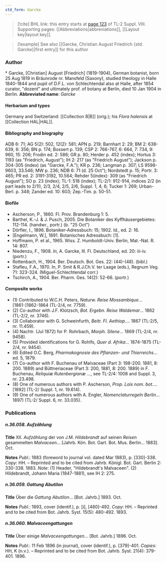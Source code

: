 ```yaml
---
std_form: Garcke
---
```


> [!cite] BHL link: this entry starts at [page 123](https://www.biodiversitylibrary.org/page/33258601) of TL-2 Suppl. VIII.
> Supporting pages: [[Abbreviations|abbreviations]], [[Layout key|layout key]].

> [!example] See also [[Garcke, Christian August Friedrich {std. Garcke}|first entry]] for this author

### Author

\* Garcke, \[Christian\] August \[Friedrich\] (1819-1904), German botanist, born 25 Aug 1819 in Bräunrode nr. Mansfeld (Saxony), studied theology in Halle 1840-1844 and pupil of D.F.L. von Schlechtendal also at Halle, after 1854 curator, "dozent" and ultimately prof. of botany at Berlin, died 10 Jan 1904 in Berlin. 
**Abbreviated name**: *Garcke*

#### Herbarium and types

Germany and Switzerland: [[Collection B|B]] (orig.); his *Flora halensis* at [[Collection HAL|HAL]].

#### Bibliography and biography

ADB 6: 71; AG 5(2): 502, 12(2): 581; APN p. 219; Barnhart 2: 29; BM 2: 638-639, 6: 356; BN p. 174; Bossert p. 139; CSP 2: 766-767, 6: 664, 7: 734, 9: 960, 15: 206; Frodin ed. 2: 586; GR p. 80; Herder p. 452 (index); Hortus 3: 1193 (as "Friedrich, August"); IH 2: 217 (as "Friedrich August"); Jackson p. 304-305 (index) (as "Garcke, F.A."); KR p. 236; Langman p. 307; LS 9598-9603, 33.546; MW p. 236; NDB 6: 71 (d. 25 Oct"); Nordstedt p. 15; Portr. 3: 465; PR ed. 2: 3191-3192, 10.564; Rehder 5(index): 309 (as "Friedrich August"); SO p. 23 (index); TL-1: 518 (index); TL-2/1: 912-914, indices 2/2 (in part leads to 2/1!), 2/3, 2/4, 2/5, 2/6, Suppl. 1, 4, 6; Tucker 1: 269; Urban-Berl. p. 348; Zander ed. 10: 603; Zep.-Tim. p. 50-51.

#### Biofile

- Ascherson, P., 1860. Fl. Prov. Brandenburg 1: 5.
- Barthel, K.-J. & J. Pusch, 2005. Die Botaniker des Kyffhäusergebietes: 112-114. (handwr., portr.) (b. "25 Oct")
- Dörfler, I., 1896. Botaniker-Adressbuch: 15; 1902. Id., ed. 2: 16.
- \[Engelmann, W.\], 1891. Botanisches Adressbuch: \[1\].
- Hoffmann, P. et al., 1965. Wiss. Z. Humboldt-Univ. Berlin, Mat.-Nat. R. 14: 807.
- Niedenzu, F., 1908. *In*, A. Garcke, Ill. Fl. Deutschland, ed. 20: iii-iv. (portr.)
- Rottenbach, H., 1904. Ber. Deutsch. Bot. Ges. 22: (44)-(48). (bibl.)
- Stafleu, F.A., 1970. *In*, P. Smit & R.J.Ch.V. ter Laage (eds.), Regnum Veg. 71: 323-324. (Miguel-Schlechtendal corr.)
- Tschirch, A., 1904. Ber. Pharm. Ges. 14(2): 52-66. (portr.)

#### Composite works

- (1) Contributed to W.C.H. Peters, *Naturw. Reise Mossambique*... \[1861-\]1862-1864 (TL-2/4, nr. 7759).
- (2) Co-author with J.F. Klotzsch, *Bot. Ergebn. Reise Waldemar*... 1862 (TL-2/2, nr. 3746).
- (3) Collaborator with G. Schweinfurth, *Beitr. Fl. Aethiop.*... 1867 (TL-2/5, nr. 11.459).
- (4) Nachtr. (Jul 1872) for P. Rohrbach, *Morph. Silene*... 1869 (TL-2/4, nr. 9458).
- (5) Provided identifications for G. Rohlfs, *Quer d. Afrika*... 1874-1875 (TL-2/4, nr. 9454).
- (6) Edited O.C. Berg, *Pharmakognosie des Pflanzen- und Thierreichs*... ed. 5, 1879.
- (7) Co-author with F. Buchenau of Malvaceae (Part 3: 198-200. 1881, 8: 200. 1889) and Büttneriaceae (Part 3: 200, 1881, 8: 200. 1889) in F. Buchenau, *Reliquiæ Rutenbergianæ* ..., see TL-2/4: 1008 and Suppl. 3, nr. 23.498.
- (8) One of numerous authors with P. Ascherson, *Prop. Lois nom. bot.*... \[1892\] (TL-2/ Suppl. 1, nr. 19.614).
- (9) One of numerous authors with A. Engler, *Nomenclaturregeln Berlin*... 1897) (TL-2/ Suppl. 6, nr. 33.035).

### Publications

##### n.36.058. Aufzählung

**Title**
XII. *Aufzählung* der von J.M. *Hildebrandt* auf seinen *Reisen* gesammelten *Malvaceen*... \[Jahrb. Kön. Bot. Gart. Bot. Mus. Berlin... 1883\]. Oct.

**Notes**
*Publ*.: 1883 (foreword to journal vol. dated Mar 1883), p. \[330\]-338. *Copy*: HH. – Reprinted and to be cited from Jahrb. Königl. Bot. Gart. Berlin 2: 330-338. 1883.
*Note*: (1) Header, "Hildebrandt's Malvaceen". (2) Hildebrandt, Johann Maria (1847-1881), see IH 2: 275.

##### n.36.059. Gattung Abutilon

**Title**
Über die *Gattung Abutilon*... \[Bot. Jahrb.\] 1893. Oct.

**Notes**
*Publ*.: 1893, cover (identif.), p. \[i\], \[480\]-492. *Copy*: HH. – Reprinted and to be cited from Bot. Jahrb. Syst. 15(5): 480-492. 1893.

##### n.36.060. Malvaceengattungen

**Title**
Über einige *Malvaceengattungen*... \[Bot. Jahrb.\] 1896. Oct.

**Notes**
*Publ*.: 11 Feb 1896 (in journal), cover (identif.), p. \[379\]-401. *Copies*: HH, K (n.v.). – Reprinted and to be cited from Bot. Jahrb. Syst. 21(4): 379-401. 1896.

